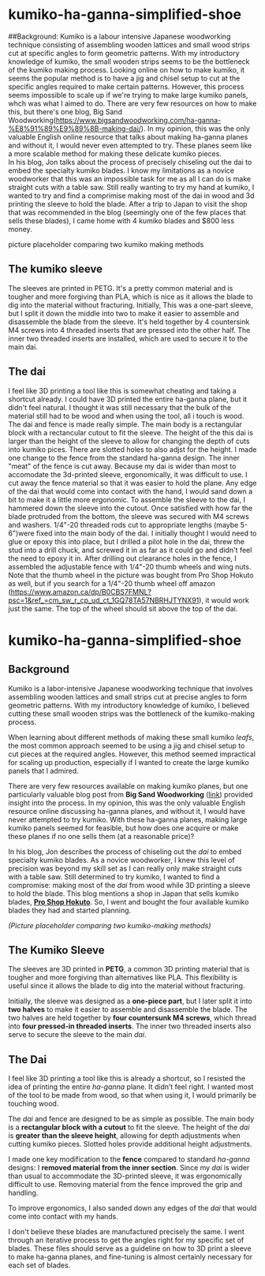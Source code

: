 # kumiko-ha-ganna-simplified-shoe

##Background: 
Kumiko is a labour intensive Japanese woodworking technique consisting of assembling wooden lattices and small wood strips cut at specific angles to form geometric patterns.  With my introductory knowledge of kumiko, the small wooden strips seems to be the bottleneck of the kumiko making process.  Looking online on how to make kumiko, it seems the popular method is to have a jig and chisel setup to cut at the specific angles required to make certain patterns. However, this process seems impossible to scale up if we're trying to make large kumiko panels, whch was what I aimed to do.
There are very few resources on how to make this, but there's one blog, Big Sand Woodworking(https://www.bigsandwoodworking.com/ha-ganna-%E8%91%89%E9%89%8B-making-dai/). In my opinion, this was the only valuable English online resource that talks about making ha-ganna planes and without it, I would never even attempted to try.  These planes seem like a more scalable method for making these delicate kumiko pieces.  
In his blog, Jon talks about the process of precisely chiseling out the dai to embed the specialty kumiko blades. I know my limitations as a novice woodworker that this was an impossible task for me as all I can do is make straight cuts with a table saw.  Still really wanting to try my hand at kumiko, I wanted to try and find a comprimise making most of the dai in wood and 3d printing the sleeve to hold the blade. After a trip to Japan to visit the shop that was recommended in the blog (seemingly one of the few places that sells these blades), I came home with 4 kumiko blades and $800 less money. 

picture placeholder comparing two kumiko making methods

## The kumiko sleeve
The sleeves are printed in PETG. It's a pretty common material and is tougher and more forgiving than PLA, which is nice as it allows the blade to dig into the material without fracturing.
Initially, This was a one-part sleeve, but I split it down the middle into two to make it easier to assemble and disassemble the blade from the sleeve.  It's held together by 4 countersink M4 screws into 4 threaded inserts that are pressed into the other half.  The inner two threaded inserts are installed, which are used to secure it to the main dai. 

## The dai
I feel like 3D printing a tool like this is somewhat cheating and taking a shortcut already. I could have 3D printed the entire ha-ganna plane, but it didn't feel natural. I thought it was still necessary that the bulk of the material still had to be wood and when using the tool, all i touch is wood.  The dai and fence is made really simple. The main body is a rectangular block with a rectancular cutout to fit the sleeve. The height of the this dai is larger than the height of the sleeve to allow for changing the depth of cuts into kumiko pices. There are slotted holes to also adjst for the height. 
I made one change to the fence from the standard ha-ganna design.  The inner "meat" of the fence is cut away. Because my dai is wider than most to accomodate the 3d-printed sleeve, ergonomically, it was difficult to use. I cut away the fence material so that it was easier to hold the plane. 
Any edge of the dai that would come into contact with the hand, I would sand down a bit to make it a little more ergonomic. 
To assemble the sleeve to the dai, I hammered down the sleeve into the cutout. Once satisfied with how far the blade protruded from the bottom, the sleeve was secured with M4 screws and washers. 
1/4"-20 threaded rods cut to appropriate lengths (maybe 5-6")were fixed into the main body of the dai. I initially thought I would need to glue or epoxy this into place, but I drilled a pilot hole in the dai, threw the stud into a drill chuck, and screwed it in as far as it could go and didn't feel the need to epoxy it in. 
After drilling out clearance holes in the fence, I assembled the adjustable fence with 1/4"-20 thumb wheels and wing nuts. Note that the thumb wheel in the picture was bought from Pro Shop Hokuto as well, but if you search for a 1/4"-20 thumb wheel off amazon (https://www.amazon.ca/dp/B0CBS7FMNL?psc=1&ref_=cm_sw_r_cp_ud_ct_1GQ78TA57NBRHJTYNX91), it would work just the same. The top of the wheel should sit above the top of the dai. 


# kumiko-ha-ganna-simplified-shoe

## Background

Kumiko is a labor-intensive Japanese woodworking technique that involves assembling wooden lattices and small strips cut at precise angles to form geometric patterns. With my introductory knowledge of kumiko, I believed cutting these small wooden strips was the  bottleneck of the kumiko-making process.

When learning about different methods of making these small kumiko *leafs*, the most common approach seemed to be using a jig and chisel setup to cut pieces at the required angles. However, this method seemed impractical for scaling up production, especially if I wanted to create the large kumiko panels that I admired.

There are very few resources available on making kumiko planes, but one particularly valuable blog post from **Big Sand Woodworking** ([link](https://www.bigsandwoodworking.com/ha-ganna-%E8%91%89%E9%89%8B-making-dai/)) provided insight into the process. In my opinion, this was the only valuable English resource online discussing ha-ganna planes, and without it, I would have never attempted to try kumiko. With these ha-ganna planes, making large kumiko panels seemed for feasible, but how does one acquire or make these planes if no one sells them (at a reasonable price)?

In his blog, Jon describes the process of chiseling out the *dai* to embed specialty kumiko blades. As a novice woodworker, I knew this level of precision was beyond my skill set as I can really only make straight cuts with a table saw. Still determined to try kumiko, I wanted to find a compromise: making most of the *dai* from wood while 3D printing a sleeve to hold the blade.  This blog mentions a shop in Japan that sells kumiko blades, **[Pro Shop Hokuto](https://www5e.biglobe.ne.jp/~ttoishi/sumurai.index.html)**. So, I went and bought the four available kumiko blades they had and started planning.
 


*(Picture placeholder comparing two kumiko-making methods)*

## The Kumiko Sleeve

The sleeves are 3D printed in **PETG**, a common 3D printing material that is tougher and more forgiving than alternatives like PLA. This flexibility is useful since it allows the blade to dig into the material without fracturing.

Initially, the sleeve was designed as a **one-piece part**, but I later split it into **two halves** to make it easier to assemble and disassemble the blade. The two halves are held together by **four countersunk M4 screws**, which thread into **four pressed-in threaded inserts**. The inner two threaded inserts also serve to secure the sleeve to the main *dai*.

## The Dai

I feel like 3D printing a tool like this is already a shortcut, so I resisted the idea of printing the entire *ha-ganna* plane. It didn’t feel right. I wanted most of the tool to be made from wood, so that when using it, I would primarily be touching wood.

The *dai* and fence are designed to be as simple as possible. The main body is a **rectangular block with a cutout** to fit the sleeve. The height of the *dai* is **greater than the sleeve height**, allowing for depth adjustments when cutting kumiko pieces. Slotted holes provide additional height adjustments.

I made one key modification to the **fence** compared to standard *ha-ganna* designs: I **removed material from the inner section**. Since my *dai* is wider than usual to accommodate the 3D-printed sleeve, it was ergonomically difficult to use. Removing material from the fence improved the grip and handling.

To improve ergonomics, I also sanded down any edges of the *dai* that would come into contact with my hands.

I don't believe these blades are manufactured precisely the same. I went through an iterative process to get the angles right for my specific set of blades. These files should serve as a guideline on how to 3D print a sleeve to make ha-ganna planes, and fine-tuning is almost certainly necessary for each set of blades.   



